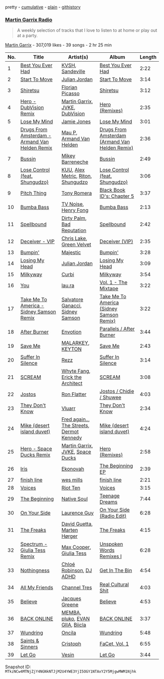 pretty - [cumulative](/playlists/cumulative/1boYpG5G2QkmQ7FRi2dRc1.md) - [plain](/playlists/plain/1boYpG5G2QkmQ7FRi2dRc1) - [githistory](https://github.githistory.xyz/mackorone/spotify-playlist-archive/blob/main/playlists/plain/1boYpG5G2QkmQ7FRi2dRc1)

### [Martin Garrix Radio](https://open.spotify.com/playlist/1boYpG5G2QkmQ7FRi2dRc1)

> A weekly selection of tracks that I love to listen to at home or play out at a party.

[Martin Garrix](https://open.spotify.com/user/martingarrix) - 307,019 likes - 39 songs - 2 hr 25 min

| No. | Title | Artist(s) | Album | Length |
|---|---|---|---|---|
| 1 | [Best You Ever Had](https://open.spotify.com/track/2uxw7MGUzfq462ANhlX2ED) | [KVSH](https://open.spotify.com/artist/2uGKgNuq7MnKksXiSO6HjB), [Sandeville](https://open.spotify.com/artist/2l3hKaFThCf5oYsFUv25RH) | [Best You Ever Had](https://open.spotify.com/album/5Y2ODUha8UYptij1jbqUZ1) | 2:22 |
| 2 | [Start To Move](https://open.spotify.com/track/6RrFJA0UismbIBs3DDbT3g) | [Julian Jordan](https://open.spotify.com/artist/2vUCVkeZjzDcaoX4gagHdV) | [Start To Move](https://open.spotify.com/album/6KC52xtaP7uGXk9JzGbTWK) | 3:14 |
| 3 | [Shiretsu](https://open.spotify.com/track/0UzoqcOaH5NSIkvXI5y5bH) | [Florian Picasso](https://open.spotify.com/artist/4GWqzTTt2uA9Ms6HfUhWUn) | [Shiretsu](https://open.spotify.com/album/4vaGIELB2kzBkoherXCr7b) | 3:12 |
| 4 | [Hero \- DubVision Remix](https://open.spotify.com/track/5m2o06OAVtZ7cvjjrbK7nc) | [Martin Garrix](https://open.spotify.com/artist/60d24wfXkVzDSfLS6hyCjZ), [JVKE](https://open.spotify.com/artist/164Uj4eKjl6zTBKfJLFKKK), [DubVision](https://open.spotify.com/artist/3XINWZaloea97SIRiyTJxX) | [Hero \(Remixes\)](https://open.spotify.com/album/1fhOm2OomzqDn5iV4BgmWr) | 2:35 |
| 5 | [Lose My Mind](https://open.spotify.com/track/5cJZzpcqdwkUvD2f88wcgS) | [Jamie Jones](https://open.spotify.com/artist/4admDxmnri5Zco0xYrJ0ji) | [Lose My Mind](https://open.spotify.com/album/4lSzteItXYPqDJNTMOVnX6) | 3:01 |
| 6 | [Drugs From Amsterdam \- Armand Van Helden Remix](https://open.spotify.com/track/1i7ystPYSrQGjDw3ykXTgR) | [Mau P](https://open.spotify.com/artist/0w1sbtZVQoK6GzV4A4OkCv), [Armand Van Helden](https://open.spotify.com/artist/3cQA9WH8liZfeja1DxcDYE) | [Drugs From Amsterdam \(Armand Van Helden Remix\)](https://open.spotify.com/album/5BJsik3qQYgBnm8mtwfTL4) | 2:36 |
| 7 | [Bussin](https://open.spotify.com/track/6rzxmZdtP9RCK5CnJmj9Gc) | [Mikey Barreneche](https://open.spotify.com/artist/7qGy8DUTeuBqoyN6gUf3gd) | [Bussin](https://open.spotify.com/album/3eNoNTOqcQ550SgVuyKDYH) | 2:49 |
| 8 | [Lose Control \(feat\. Shungudzo\)](https://open.spotify.com/track/5IHi5WPEKTAY9YrIFAWZaB) | [KUU](https://open.spotify.com/artist/6TGsaPbyXTM7FAeHi68yp7), [Alex Metric](https://open.spotify.com/artist/6RDNTAgm2s6ae71nXWGnJD), [Riton](https://open.spotify.com/artist/7i9j813KFoSBMldGqlh2Z1), [Shungudzo](https://open.spotify.com/artist/1zC5fndU0aEvINmBra2M3T) | [Lose Control \(feat\. Shungudzo\)](https://open.spotify.com/album/0vIxfwmpmqFsPFHgQFEvAu) | 3:06 |
| 9 | [Pitch Thing](https://open.spotify.com/track/7Ma2wxnj96RcXORaFcb5uV) | [Tony Romera](https://open.spotify.com/artist/7GQsOji7pfixzkLt63awo5) | [Black Book ID's: Chapter 5](https://open.spotify.com/album/2UfIKq0G8po8UbZt2kCRph) | 3:37 |
| 10 | [Bumba Bass](https://open.spotify.com/track/119lPAmtAB9PhFXE7XBWV2) | [TV Noise](https://open.spotify.com/artist/32Aw9aJJoXXC1Vn3zqzJbQ), [Henry Fong](https://open.spotify.com/artist/3nALc9PyUfe6CO3EY9bNhH) | [Bumba Bass](https://open.spotify.com/album/5jpu3knFAP2QMFzwa3JBFn) | 2:13 |
| 11 | [Spellbound](https://open.spotify.com/track/4fGCp9cIO6N52GCFFW0U8J) | [Dirty Palm](https://open.spotify.com/artist/4cZvsAtZm91PBC0tXlDrP0), [Bad Reputation](https://open.spotify.com/artist/2GXm7v804lzIVdYoo6bjbz) | [Spellbound](https://open.spotify.com/album/5FRdwDkON07ZB0egeyh028) | 2:42 |
| 12 | [Deceiver \- VIP](https://open.spotify.com/track/39aowVnxyzMDZOmrgsN4MU) | [Chris Lake](https://open.spotify.com/artist/5Igpc9iLZ3YGtKeYfSrrOE), [Green Velvet](https://open.spotify.com/artist/3ABaec4jjl95VqmG1iD4k2) | [Deceiver \(VIP\)](https://open.spotify.com/album/0ZoupfyYTGUYKWTaZ8rymq) | 2:35 |
| 13 | [Bumpin'](https://open.spotify.com/track/3mNNfmxCOsLHv74CoIzMDl) | [Majestic](https://open.spotify.com/artist/6QMABvTzixnxzsLYyhqRxI) | [Bumpin'](https://open.spotify.com/album/4sESCe1Q8O2NxP9S2TnGEv) | 3:28 |
| 14 | [Losing My Head](https://open.spotify.com/track/3eQZbK5mweA7WkbPnSaejl) | [Julian Jordan](https://open.spotify.com/artist/2vUCVkeZjzDcaoX4gagHdV) | [Losing My Head](https://open.spotify.com/album/3JWoL41S9fFXbMooVYxvCz) | 3:09 |
| 15 | [Milkyway](https://open.spotify.com/track/1XWGYEwxo99nR6ALZaVjZW) | [Curbi](https://open.spotify.com/artist/2XiiUuK68XNdHaHOAF5hnT) | [Milkyway](https://open.spotify.com/album/3W1pCkXkXNcUhTy1i9NHI2) | 3:54 |
| 16 | [You](https://open.spotify.com/track/5bDaY6dCXp6obvN6MKV23v) | [lau.ra](https://open.spotify.com/artist/3uOdNUjwD6hhOh1z2dQEIn) | [Vol\. 1 \- The Mixtape](https://open.spotify.com/album/1ZZSNrohitWJIhvm4ThElN) | 3:22 |
| 17 | [Take Me To America \- Sidney Samson Remix](https://open.spotify.com/track/6mN30VHFDxi2jjWjBThmgB) | [Salvatore Ganacci](https://open.spotify.com/artist/5PdkRVDASsw6P7QoqRpz0F), [Sidney Samson](https://open.spotify.com/artist/3XonXgjEAAXVl0WKLF1Z4g) | [Take Me To America \(Sidney Samson Remix\)](https://open.spotify.com/album/2vW9LiUNLQX6kAWCJMnYE8) | 3:22 |
| 18 | [After Burner](https://open.spotify.com/track/0ylPqEaWyUcrMFM8G60fik) | [Envotion](https://open.spotify.com/artist/2TVhFzZ7bKLx162ooMcMMS) | [Parallels / After Burner](https://open.spotify.com/album/3ev1Of7UauQKbptQETJ14E) | 3:44 |
| 19 | [Save Me](https://open.spotify.com/track/2IpQ9z5WWOPIF4myR6n9Ix) | [MALARKEY](https://open.spotify.com/artist/3Wx6i3YgqSGlvxVTS4UsMV), [KEYTON](https://open.spotify.com/artist/5Tfpom9xTru2xTcnd2QBLi) | [Save Me](https://open.spotify.com/album/5JLY5EsSvFvhpLOHaOvZq0) | 2:43 |
| 20 | [Suffer In Silence](https://open.spotify.com/track/6TMsLIRJQ7LkfFY3g0DGKS) | [Rezz](https://open.spotify.com/artist/4aKdmOXdUKX07HVd3sGgzw) | [Suffer In Silence](https://open.spotify.com/album/7HS540iPPvyiOIwDbPGQGc) | 3:14 |
| 21 | [SCREAM](https://open.spotify.com/track/6yjytQ1pqXVN4aDnDYicQG) | [Whyte Fang](https://open.spotify.com/artist/6ziQKWMuCe0unfDXoqyVdt), [Erick the Architect](https://open.spotify.com/artist/2mQLwfvZtvtTbipKn3xHmK) | [SCREAM](https://open.spotify.com/album/58xaLAi6iuwAyBFxiiLaPD) | 3:08 |
| 22 | [Jostos](https://open.spotify.com/track/4lhAq2XPKT44Ai20EHhLLQ) | [Ron Flatter](https://open.spotify.com/artist/0HZ3FXXgXyKoMHKwKSZOpq) | [Jostos / Chidie / Shuwee](https://open.spotify.com/album/4y4k8YCy3ht0gGcGMbmZ4V) | 4:03 |
| 23 | [They Don't Know](https://open.spotify.com/track/0q74jtph58HiW4Q3r6iLBm) | [Vluarr](https://open.spotify.com/artist/0ClkclGbzsEY0aBtqq8MrB) | [They Don't Know](https://open.spotify.com/album/1gVsUjuDzFbukIXKLlKP87) | 2:34 |
| 24 | [Mike \(desert island duvet\)](https://open.spotify.com/track/6cqcmtaxNL7YCKKsuYAPJo) | [Fred again..](https://open.spotify.com/artist/4oLeXFyACqeem2VImYeBFe), [The Streets](https://open.spotify.com/artist/4GvOygVQquMaPm8oAc0vXi), [Dermot Kennedy](https://open.spotify.com/artist/5KNNVgR6LBIABRIomyCwKJ) | [Mike \(desert island duvet\)](https://open.spotify.com/album/3lYzZoDorEtJsL3uRZ5dPa) | 4:24 |
| 25 | [Hero \- Space Ducks Remix](https://open.spotify.com/track/0Jn83ZzVbLk0tT3wr3yUKJ) | [Martin Garrix](https://open.spotify.com/artist/60d24wfXkVzDSfLS6hyCjZ), [JVKE](https://open.spotify.com/artist/164Uj4eKjl6zTBKfJLFKKK), [Space Ducks](https://open.spotify.com/artist/0KWooIVFqa6Gt0BtpdudK6) | [Hero \(Remixes\)](https://open.spotify.com/album/1fhOm2OomzqDn5iV4BgmWr) | 2:58 |
| 26 | [Iris](https://open.spotify.com/track/7mcqJDfuEe4629GSK6z3Zb) | [Ekonovah](https://open.spotify.com/artist/18HNzDVt4zxoq7Ejsxbp1x) | [The Beginning EP](https://open.spotify.com/album/6aTmh57w2dVSsuzkwHa83c) | 2:39 |
| 27 | [finish line](https://open.spotify.com/track/0kRFW9RsJa47yjr9ZNLpwT) | [wes mills](https://open.spotify.com/artist/0EuHfcxMPDNkOjGVF4e1KT) | [finish line](https://open.spotify.com/album/5eBI8MKTlqeHGmHLevQ0ZP) | 2:21 |
| 28 | [Voices](https://open.spotify.com/track/74xGI2SshPv14Rg0kOiyRv) | [Riot Ten](https://open.spotify.com/artist/2Zxy5LwBatI5kw4uponwHQ) | [Voices](https://open.spotify.com/album/3ZBZUT81UWro8rfdcxop06) | 3:15 |
| 29 | [The Beginning](https://open.spotify.com/track/3FoXWHV24HO9rpcwkYa9lF) | [Native Soul](https://open.spotify.com/artist/1YhcreGr3lGJf6nOne2AIv) | [Teenage Dreams](https://open.spotify.com/album/6088Sj5rAfVFzUxPKDq6jm) | 7:44 |
| 30 | [On Your Side](https://open.spotify.com/track/5Fg62Do5oBhOvwJdgbgSB9) | [Laurence Guy](https://open.spotify.com/artist/1PTEiCpkzNkLNgMi1LL8JR) | [On Your Side \(Radio Edit\)](https://open.spotify.com/album/4Topye80hFKiT175wZYfcE) | 6:28 |
| 31 | [The Freaks](https://open.spotify.com/track/4NoJpQvvjVJ2m8S72eIDaF) | [David Guetta](https://open.spotify.com/artist/1Cs0zKBU1kc0i8ypK3B9ai), [Marten Hørger](https://open.spotify.com/artist/0EdUwJSqkMmsH6Agg3G8Ls) | [The Freaks](https://open.spotify.com/album/2FvWOZzbKdAAJJ0fbac63a) | 4:15 |
| 32 | [Spectrum \- Giulia Tess Remix](https://open.spotify.com/track/6YMWEtWwt3lP9N2hQjKT6V) | [Max Cooper](https://open.spotify.com/artist/0WSSKmoRbxqLf3MnXInQ2J), [Giulia Tess](https://open.spotify.com/artist/1DIRMEtLvteuZfHcKgwQX3) | [Unspoken Words Remixes I](https://open.spotify.com/album/3erKNm0B6Y5ATBF07eht6z) | 6:28 |
| 33 | [Nothingness](https://open.spotify.com/track/4Wvs523J0WtKdTru32e10Z) | [Chloé Robinson](https://open.spotify.com/artist/0Qpm94Bbsi44jMAXg0cI66), [DJ ADHD](https://open.spotify.com/artist/7hOtK8fa4BkYO3CvLMpZCo) | [Get In The Bin](https://open.spotify.com/album/5ln1IAxoQ3JP6l2R8JqVLn) | 4:54 |
| 34 | [All My Friends](https://open.spotify.com/track/7Cgxt0jumHS0Z5B9xmStnS) | [Channel Tres](https://open.spotify.com/artist/4cUkGQyhLFqKHBtL58HYVp) | [Real Cultural Shit](https://open.spotify.com/album/4M0PUnWTYYea4Eomsg14D0) | 4:03 |
| 35 | [Believe](https://open.spotify.com/track/302cIFXJZGLRIWMN4Ri91S) | [Jacques Greene](https://open.spotify.com/artist/0ygIgsjUzKivFgxgjQ9iV9) | [Believe](https://open.spotify.com/album/6lKhWjcrdFVgW1WtfsIEFK) | 4:53 |
| 36 | [BACK ONLINE](https://open.spotify.com/track/46bI9wmq6kDJJ3yAqTvkzH) | [MEMBA](https://open.spotify.com/artist/7nJNuftnqwrFGFs3ZRRe0u), [pluko](https://open.spotify.com/artist/01qbSocTDAe2DmKayS89A5), [EVAN GIIA](https://open.spotify.com/artist/0D6BtvIkN3P9GHTa8KR24t), [Biicla](https://open.spotify.com/artist/72heZIc2iMXdpDwsTjTcCQ) | [BACK ONLINE](https://open.spotify.com/album/4Jo971sLoS2lO4bf9hKe2j) | 3:37 |
| 37 | [Wundring](https://open.spotify.com/track/6BNuj5Z5xweAVqDB6n3UYl) | [Oncila](https://open.spotify.com/artist/2SFxjLjeg2JuWO4PJNm0U9) | [Wundring](https://open.spotify.com/album/3vJXPVsvcT49GKoH9QStX3) | 5:48 |
| 38 | [Saints & Sinners](https://open.spotify.com/track/0JHHFmQhjiDO0J7ll4BQmQ) | [Cristoph](https://open.spotify.com/artist/532SqCIYmJyXEdEiCJLgYG) | [FaCet, Vol\. 1](https://open.spotify.com/album/7eeGn6KMLa7NVWM1GdtCqU) | 6:55 |
| 39 | [Let Go](https://open.spotify.com/track/67OC6FNZ7gfQ0FsXUr5gnI) | [Vesin](https://open.spotify.com/artist/16bt4x9EfkHTAvJsaz9wh5) | [Let Go](https://open.spotify.com/album/0Z1WHrjtdt8oCjEQrgIf1e) | 3:44 |

Snapshot ID: `MTkzNCw4MTNjZjY4NGNkNTJjM2U4YWE3YjI5OGY1NTAxY2Y5MjgwMWM1Njhk`
